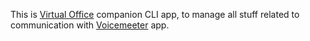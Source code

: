 This is [Virtual Office](https://github.com/ef-global/electron-poc) companion CLI app, to manage all stuff related to communication with [Voicemeeter](https://www.google.com/search?client=safari&rls=en&q=voicemeeter&ie=UTF-8&oe=UTF-8) app.
